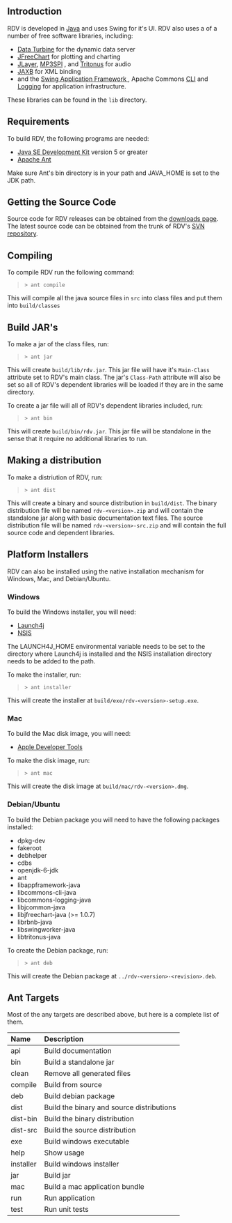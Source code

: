 ## Introduction ##
RDV is developed in [Java](http://java.sun.com/) and uses Swing for it's UI. RDV also uses a of a number of free software libraries, including:

  * [Data Turbine](http://dataturbine.org/) for the dynamic data server
  * [JFreeChart](http://www.jfree.org/jfreechart/) for plotting and charting
  * [JLayer](http://www.javazoom.net/javalayer/javalayer.html), [MP3SPI](http://www.javazoom.net/mp3spi/mp3spi.html) , and [Tritonus](http://tritonus.org/) for audio
  * [JAXB](https://jaxb.dev.java.net/) for XML binding
  * and the [Swing Application Framework ](https://appframework.dev.java.net/), Apache Commons [CLI](http://commons.apache.org/cli/) and [Logging](http://commons.apache.org/logging/) for application infrastructure.

These libraries can be found in the `lib` directory.

## Requirements ##
To build RDV, the following programs are needed:

  * [Java SE Development Kit](http://java.sun.com/javase/) version 5 or greater
  * [Apache Ant](http://ant.apache.org/)

Make sure Ant's bin directory is in your path and JAVA\_HOME is set to the JDK path.

## Getting the Source Code ##
Source code for RDV releases can be obtained from the [downloads page](http://code.google.com/p/rdv/downloads/list?q=label:Type-Source). The latest source code can be obtained from the trunk of RDV's [SVN repository](http://code.google.com/p/rdv/source/checkout).

## Compiling ##
To compile RDV run the following command:

> `> ant compile`

This will compile all the java source files in `src` into class files and put them into `build/classes`

## Build JAR's ##
To make a jar of the class files, run:

> `> ant jar`

This will create `build/lib/rdv.jar`. This jar file will have it's `Main-Class` attribute set to RDV's main class. The jar's `Class-Path` attribute will also be set so all of RDV's dependent libraries will be loaded if they are in the same directory.

To create a jar file will all of RDV's dependent libraries included, run:

> `> ant bin`

This will create `build/bin/rdv.jar`. This jar file will be standalone in the sense that it require no additional libraries to run.

## Making a distribution ##
To make a distriution of RDV, run:

> `> ant dist`

This will create a binary and source distribution in `build/dist`. The binary distribution file will be named `rdv-<version>.zip` and will contain the standalone jar along with basic documentation text files. The source distribution file will be named `rdv-<version>-src.zip` and will contain the full source code and dependent libraries.

## Platform Installers ##
RDV can also be installed using the native installation mechanism for Windows, Mac, and Debian/Ubuntu.

### Windows ###
To build the Windows installer, you will need:
  * [Launch4j](http://launch4j.sourceforge.net/)
  * [NSIS](http://nsis.sourceforge.net/)

The LAUNCH4J\_HOME environmental variable needs to be set to the directory where Launch4j is installed and the NSIS installation directory needs to be added to the path.

To make the installer, run:

> `> ant installer`

This will create the installer at `build/exe/rdv-<version>-setup.exe`.

### Mac ###
To build the Mac disk image, you will need:
  * [Apple Developer Tools](http://developer.apple.com/tools/)

To make the disk image, run:

> `> ant mac`

This will create the disk image at `build/mac/rdv-<version>.dmg`.

### Debian/Ubuntu ###
To build the Debian package you will need to have the following packages installed:
  * dpkg-dev
  * fakeroot
  * debhelper
  * cdbs
  * openjdk-6-jdk
  * ant
  * libappframework-java
  * libcommons-cli-java
  * libcommons-logging-java
  * libjcommon-java
  * libjfreechart-java (>= 1.0.7)
  * librbnb-java
  * libswingworker-java
  * libtritonus-java

To create the Debian package, run:

> `> ant deb`

This will create the Debian package at `../rdv-<version>-<revision>.deb`.

## Ant Targets ##
Most of the any targets are described above, but here is a complete list of them.

| **Name**    | **Description**                             |
|:------------|:--------------------------------------------|
| api         | Build documentation                         |
| bin         | Build a standalone jar                      |
| clean       | Remove all generated files                  |
| compile     | Build from source                           |
| deb         | Build debian package                        |
| dist        | Build the binary and source distributions   |
| dist-bin    | Build the binary distribution               |
| dist-src    | Build the source distribution               |
| exe         | Build windows executable                    |
| help        | Show usage                                  |
| installer   | Build windows installer                     |
| jar         | Build jar                                   |
| mac         | Build a mac application bundle              |
| run         | Run application                             |
| test        | Run unit tests                              |